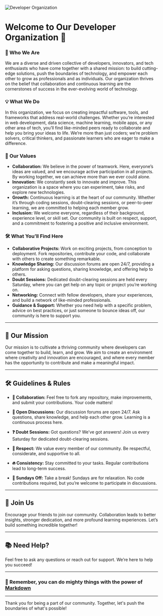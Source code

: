 ![Developer Organization](https://i.ibb.co/XbJcRQz/Team-Binary-Brainss.png)

# Welcome to Our Developer Organization 🚀

### 🌟 Who We Are
We are a diverse and driven collective of developers, innovators, and tech enthusiasts who have come together with a shared mission: to build cutting-edge solutions, push the boundaries of technology, and empower each other to grow as professionals and as individuals. Our organization thrives on the belief that collaboration and continuous learning are the cornerstones of success in the ever-evolving world of technology.

### 💡 What We Do
In this organization, we focus on creating impactful software, tools, and frameworks that address real-world challenges. Whether you’re interested in web development, data science, machine learning, mobile apps, or any other area of tech, you’ll find like-minded peers ready to collaborate and help you bring your ideas to life. We’re more than just coders; we’re problem solvers, critical thinkers, and passionate learners who are eager to make a difference.

### 🤝 Our Values
- **Collaboration:** We believe in the power of teamwork. Here, everyone’s ideas are valued, and we encourage active participation in all projects. By working together, we can achieve more than we ever could alone.
- **Innovation:** We constantly seek to innovate and improve. This organization is a space where you can experiment, take risks, and explore new technologies.
- **Growth:** Continuous learning is at the heart of our community. Whether it’s through coding sessions, doubt-clearing sessions, or peer-to-peer learning, we are committed to helping each member grow.
- **Inclusion:** We welcome everyone, regardless of their background, experience level, or skill set. Our community is built on respect, support, and a commitment to fostering a positive and inclusive environment.

### 🛠️ What You’ll Find Here
- **Collaborative Projects:** Work on exciting projects, from conception to deployment. Fork repositories, contribute your code, and collaborate with others to create something remarkable.
- **Knowledge Sharing:** Our discussion forums are open 24/7, providing a platform for asking questions, sharing knowledge, and offering help to others.
- **Doubt Sessions:** Dedicated doubt-clearing sessions are held every Saturday, where you can get help on any topic or project you’re working on.
- **Networking:** Connect with fellow developers, share your experiences, and build a network of like-minded professionals.
- **Guidance & Support:** Whether you need help with a specific problem, advice on best practices, or just someone to bounce ideas off, our community is here to support you.

---

## 🎯 Our Mission
Our mission is to cultivate a thriving community where developers can come together to build, learn, and grow. We aim to create an environment where creativity and innovation are encouraged, and where every member has the opportunity to contribute and make a meaningful impact.

---

## 🛠️ Guidelines & Rules

- **🤝 Collaboration:** Feel free to fork any repository, make improvements, and submit your contributions. Your code matters!
  
- **💬 Open Discussions:** Our discussion forums are open 24/7. Ask questions, share knowledge, and help each other grow. Learning is a continuous process here.
  
- **❓ Doubt Sessions:** Got questions? We’ve got answers! Join us every Saturday for dedicated doubt-clearing sessions.
  
- **🤗 Respect:** We value every member of our community. Be respectful, considerate, and supportive to all.
  
- **🔥 Consistency:** Stay committed to your tasks. Regular contributions lead to long-term success.
  
- **🛌 Sundays Off:** Take a break! Sundays are for relaxation. No code contributions required, but you’re welcome to participate in discussions.

---

## 👥 Join Us

Encourage your friends to join our community. Collaboration leads to better insights, stronger dedication, and more profound learning experiences. Let’s build something incredible together!

---

## 📚 Need Help?
Feel free to ask any questions or reach out for support. We’re here to help you succeed!

---

### 🧙 Remember, you can do mighty things with the power of [Markdown](https://docs.github.com/github/writing-on-github/getting-started-with-writing-and-formatting-on-github/basic-writing-and-formatting-syntax)

---

Thank you for being a part of our community. Together, let's push the boundaries of what's possible!

